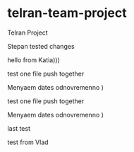 # telran-team-project
Telran Project

Stepan tested changes

hello from Katia)))

test one file push together

Menyaem dates odnovremenno )


test one file push together

Menyaem dates odnovremenno )



last test

test from Vlad